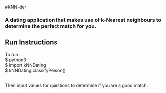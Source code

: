 #KNN-der
### A dating application that makes use of k-Nearest neighbours to determine the perfect match for you.

## Run Instructions
To run :<br/>
	$ python3 <br/>
	$ import kNNDating <br/>
	$ kNNDating.classifyPerson() <br/><br/>

Then input values for questions to determine if you are a good match.

